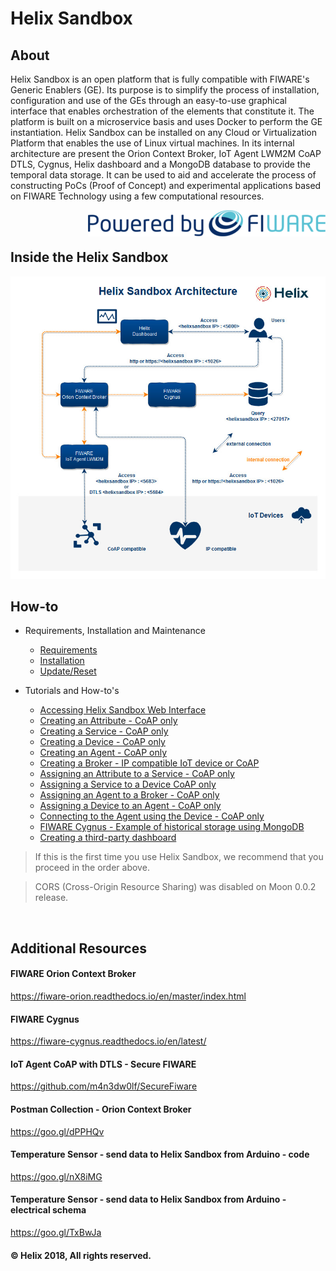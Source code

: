 # Helix Sandbox

## About

Helix Sandbox is an open platform that is fully compatible with FIWARE's Generic Enablers (GE). Its purpose is to simplify the process of installation, configuration and use of the GEs through an easy-to-use graphical interface that enables orchestration of the elements that constitute it. The platform is built on a microservice basis and uses Docker to perform the GE instantiation. Helix Sandbox can be installed on any Cloud or Virtualization Platform that enables the use of Linux virtual machines. In its internal architecture are present the Orion Context Broker, IoT Agent LWM2M CoAP DTLS, Cygnus, Helix dashboard and a MongoDB database to provide the temporal data storage. It can be used to aid and accelerate the process of constructing PoCs (Proof of Concept) and experimental applications based on FIWARE Technology using a few computational resources.

<img align="right" src="docs/img/powered_by_fiware.png">

<br>
<br>

## Inside the Helix Sandbox

<img src="docs/img/helixsandbox.jpg">

<br>

## How-to

  - Requirements, Installation and Maintenance
    - [Requirements](docs/requirements.md)
    - [Installation](docs/installation.md)
    - [Update/Reset](docs/update_reset.md)

  - Tutorials and How-to's
    - [Accessing Helix Sandbox Web Interface](docs/accessing.md)
    - [Creating an Attribute - CoAP only](docs/create_attribute.md)
    - [Creating a Service - CoAP only](docs/create_service.md)
    - [Creating a Device - CoAP only](docs/create_device.md)
    - [Creating an Agent - CoAP only](docs/create_agent.md)
    - [Creating a Broker - IP compatible IoT device or CoAP](docs/create_broker.md)
    - [Assigning an Attribute to a Service - CoAP only](docs/assign_attribute.md)
    - [Assigning a Service to a Device CoAP only](docs/assign_service.md)
    - [Assigning an Agent to a Broker - CoAP only](docs/assig_agent.md)
    - [Assigning a Device to an Agent - CoAP only](docs/assign_device.md)
    - [Connecting to the Agent using the Device - CoAP only](docs/connecting_device.md)
    - [FIWARE Cygnus - Example of historical storage using MongoDB](docs/cygnus_historical_storage.md)
    - [Creating a third-party dashboard](docs/creating_dashboard.md)


  > If this is the first time you use Helix Sandbox, we recommend that you proceed in the order above.
  
  > CORS (Cross-Origin Resource Sharing) was disabled on Moon 0.0.2 release. 
<br>

## Additional Resources

#### FIWARE Orion Context Broker
https://fiware-orion.readthedocs.io/en/master/index.html

#### FIWARE Cygnus
https://fiware-cygnus.readthedocs.io/en/latest/

#### IoT Agent CoAP with DTLS - Secure FIWARE
https://github.com/m4n3dw0lf/SecureFiware

#### Postman Collection - Orion Context Broker
https://goo.gl/dPPHQv

#### Temperature Sensor - send data to Helix Sandbox from Arduino - code
https://goo.gl/nX8iMG

#### Temperature Sensor - send data to Helix Sandbox from Arduino - electrical schema
https://goo.gl/TxBwJa

#### © Helix 2018, All rights reserved.

